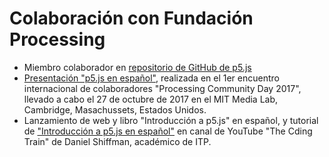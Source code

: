 # Colaboración con Fundación Processing

* Miembro colaborador en [repositorio de GitHub de p5.js](https://github.com/processing/p5.js)
* [Presentación "p5.js en español"](https://www.youtube.com/watch?v=Ix5RTKRJW0A&index=8&list=PLMVpERuYgvujgdaBluS0_LLLn8T83laaa), realizada en el 1er encuentro internacional de colaboradores "Processing Community Day 2017", llevado a cabo el 27 de octubre de 2017 en el MIT Media Lab, Cambridge, Masachussets, Estados Unidos.
* Lanzamiento de web y libro "Introducción a p5.js" en español, y tutorial de ["Introducción a p5.js en español"](https://www.youtube.com/watch?v=ipMekhLS2M0&t=8950) en canal de YouTube "The Cding Train" de Daniel Shiffman, académico de ITP. 
